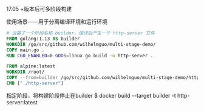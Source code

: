 17.05 +版本后可多阶段构建

使用场景——用于分离编译环境和运行环境

```dockerfile
# 设置了一个阶段名称 builder，编译后产生一个 http-server 文件
FROM golang:1.13 AS builder 
WORKDIR /go/src/github.com/wilhelmguo/multi-stage-demo/ 
COPY main.go . 
RUN CGO_ENABLED=0 GOOS=linux go build -o http-server . 

FROM alpine:latest 
WORKDIR /root/ 
COPY --from=builder /go/src/github.com/wilhelmguo/multi-stage-demo/http-server . 
CMD ["./http-server"]
```

指定阶段，将构建阶段停止在builder
$ docker build --target builder -t http-server:latest